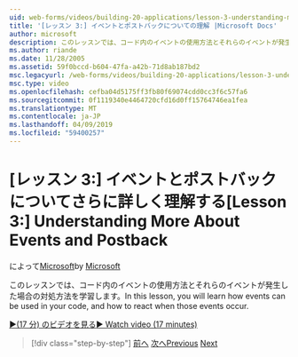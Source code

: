 ```yaml
---
uid: web-forms/videos/building-20-applications/lesson-3-understanding-more-about-events-and-postback
title: '[レッスン 3:] イベントとポストバックについての理解 |Microsoft Docs'
author: microsoft
description: このレッスンでは、コード内のイベントの使用方法とそれらのイベントが発生した場合の対処方法を学習します。
ms.author: riande
ms.date: 11/28/2005
ms.assetid: 59f0bccd-b604-47fa-a42b-71d8ab187bd2
msc.legacyurl: /web-forms/videos/building-20-applications/lesson-3-understanding-more-about-events-and-postback
msc.type: video
ms.openlocfilehash: cefba04d5175ff3fb80f69074cdd0cc3f6c57fa6
ms.sourcegitcommit: 0f1119340e4464720cfd16d0ff15764746ea1fea
ms.translationtype: MT
ms.contentlocale: ja-JP
ms.lasthandoff: 04/09/2019
ms.locfileid: "59400257"
---
```

# <a name="lesson-3--understanding-more-about-events-and-postback"></a><span data-ttu-id="4855f-103">[レッスン 3:] イベントとポストバックについてさらに詳しく理解する</span><span class="sxs-lookup"><span data-stu-id="4855f-103">[Lesson 3:]  Understanding More About Events and Postback</span></span>

<span data-ttu-id="4855f-104">によって[Microsoft](https://github.com/microsoft)</span><span class="sxs-lookup"><span data-stu-id="4855f-104">by [Microsoft](https://github.com/microsoft)</span></span>

<span data-ttu-id="4855f-105">このレッスンでは、コード内のイベントの使用方法とそれらのイベントが発生した場合の対処方法を学習します。</span><span class="sxs-lookup"><span data-stu-id="4855f-105">In this lesson, you will learn how events can be used in your code, and how to react when those events occur.</span></span>

[<span data-ttu-id="4855f-106">&#9654;(17 分) のビデオを見る</span><span class="sxs-lookup"><span data-stu-id="4855f-106">&#9654; Watch video (17 minutes)</span></span>](https://channel9.msdn.com/Blogs/ASP-NET-Site-Videos/lesson-3-understanding-more-about-events-and-postback)

> [!div class="step-by-step"]
> <span data-ttu-id="4855f-107">[前へ](lesson-2-creating-a-web-forms-user-interface.md)
> [次へ](lesson-4-understanding-web-application-state.md)</span><span class="sxs-lookup"><span data-stu-id="4855f-107">[Previous](lesson-2-creating-a-web-forms-user-interface.md)
[Next](lesson-4-understanding-web-application-state.md)</span></span>
